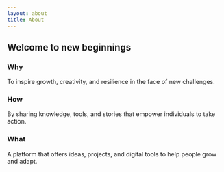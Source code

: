 ```yaml
---
layout: about
title: About
---
```


## Welcome to new beginnings

### Why

To inspire growth, creativity, and resilience in the face of new challenges.

### How

By sharing knowledge, tools, and stories that empower individuals to take action.

### What

A platform that offers ideas, projects, and digital tools to help people grow and adapt.
